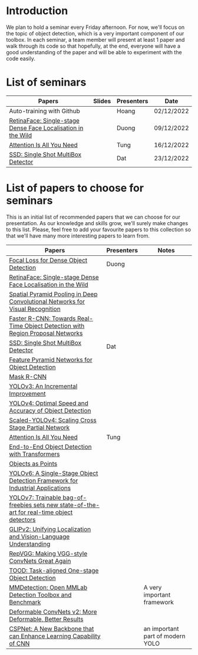 # Introduction
We plan to hold a seminar every Friday afternoon. For now, we'll focus on the topic of object detection, which is a very important component of our toolbox. In each seminar, a team member will present at least 1 paper and walk through its code so that hopefully, at the end, everyone will have a good understanding of the paper and will be able to experiment with the code easily.

# List of seminars
| Papers                                                                                                                                                                          | Slides | Presenters | Date       |
| ------------------------------------------------------------------------------------------------------------------------------------------------------------------------------- | ------ | ---------- | ---------- |
| Auto-training with Github                                                                                                                                                       |        | Hoang      | 02/12/2022 |
| [RetinaFace: Single-stage Dense Face Localisation in the Wild](https://arxiv.org/abs/1905.00641) |        | Duong      | 09/12/2022 |
| [Attention Is All You Need](https://arxiv.org/abs/1706.03762)                                                                                                                   |        | Tung       | 16/12/2022 |
| [SSD: Single Shot MultiBox Detector](https://arxiv.org/abs/1512.02325)                                                                                                          |        | Dat        | 23/12/2022 |


# List of papers to choose for seminars
This is an initial list of recommended papers that we can choose for our presentation. As our knowledge and skills grow, we'll surely make changes to this list. Please, feel free to add your favourite papers to this collection so that we'll have many more interesting papers to learn from.

| Papers                                                                                                                         | Presenters | Notes                      |
| ------------------------------------------------------------------------------------------------------------------------------ | ---------- | -------------------------- |
| [Focal Loss for Dense Object Detection](https://arxiv.org/abs/1708.02002)                                                      | Duong      |                            |
| [RetinaFace: Single-stage Dense Face Localisation in the Wild](https://arxiv.org/abs/1905.00641)                               |       |                            |
| [Spatial Pyramid Pooling in Deep Convolutional Networks for Visual Recognition](https://arxiv.org/abs/1406.4729)               |            |                            |
| [Faster R-CNN: Towards Real-Time Object Detection with Region Proposal Networks](https://arxiv.org/abs/1506.01497)             |            |                            |
| [SSD: Single Shot MultiBox Detector](https://arxiv.org/abs/1512.02325)                                                         | Dat        |                            |
| [Feature Pyramid Networks for Object Detection](https://arxiv.org/abs/1612.03144)                                              |            |                            |
| [Mask R-CNN](https://arxiv.org/abs/1703.06870)                                                                                 |            |                            |
| [YOLOv3: An Incremental Improvement](https://arxiv.org/abs/1804.02767)                                                         |            |                            |
| [YOLOv4: Optimal Speed and Accuracy of Object Detection](https://arxiv.org/abs/2004.10934)                                     |            |                            |
| [Scaled-YOLOv4: Scaling Cross Stage Partial Network](https://arxiv.org/abs/2011.08036)                                         |            |                            |
| [Attention Is All You Need](https://arxiv.org/abs/1706.03762)                                                                  | Tung       |                            |
| [End-to-End Object Detection with Transformers](https://arxiv.org/abs/2005.12872)                                              |            |                            |
| [Objects as Points](https://arxiv.org/abs/1904.07850)                                                                          |            |                            |
| [YOLOv6: A Single-Stage Object Detection Framework for Industrial Applications](https://arxiv.org/abs/2209.02976)              |            |                            |
| [YOLOv7: Trainable bag-of-freebies sets new state-of-the-art for real-time object detectors](https://arxiv.org/abs/2207.02696) |            |                            |
| [GLIPv2: Unifying Localization and Vision-Language Understanding](https://arxiv.org/abs/2206.05836)                            |            |                            |
| [RepVGG: Making VGG-style ConvNets Great Again](https://arxiv.org/abs/2101.03697)                                              |            |                            |
| [TOOD: Task-aligned One-stage Object Detection](https://arxiv.org/abs/2108.07755)                                              |            |                            |
| [MMDetection: Open MMLab Detection Toolbox and Benchmark](https://arxiv.org/abs/1906.07155)                                    |            | A very important framework |
| [Deformable ConvNets v2: More Deformable, Better Results](https://arxiv.org/abs/1811.11168)                                    |            |                            |
| [CSPNet: A New Backbone that can Enhance Learning Capability of CNN](https://arxiv.org/abs/1911.11929) |            | an important part of modern YOLO|

